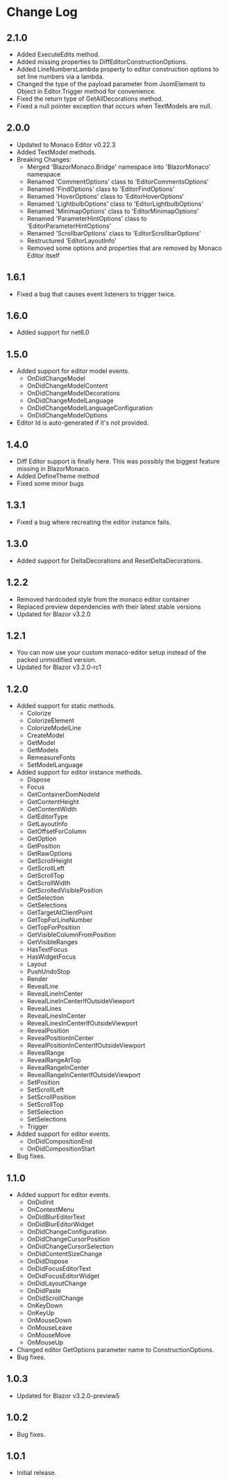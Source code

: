 # Change Log

## 2.1.0
* Added ExecuteEdits method.
* Added missing properties to DiffEditorConstructionOptions.
* Added LineNumbersLambda property to editor construction options to set line numbers via a lambda.
* Changed the type of the payload parameter from JsomElement to Object in Editor.Trigger method for convenience.
* Fixed the return type of GetAllDecorations method.
* Fixed a null pointer exception that occurs when TextModels are null.

## 2.0.0
* Updated to Monaco Editor v0.22.3
* Added TextModel methods.
* Breaking Changes:
  * Merged 'BlazorMonaco.Bridge' namespace into 'BlazorMonaco' namespace
  * Renamed 'CommentOptions' class to 'EditorCommentsOptions'
  * Renamed 'FindOptions' class to 'EditorFindOptions'
  * Renamed 'HoverOptions' class to 'EditorHoverOptions'
  * Renamed 'LightbulbOptions' class to 'EditorLightbulbOptions'
  * Renamed 'MinimapOptions' class to 'EditorMinimapOptions'
  * Renamed 'ParameterHintOptions' class to 'EditorParameterHintOptions'
  * Renamed 'ScrollbarOptions' class to 'EditorScrollbarOptions'
  * Restructured 'EditorLayoutInfo'
  * Removed some options and properties that are removed by Monaco Editor itself

## 1.6.1
* Fixed a bug that causes event listeners to trigger twice.

## 1.6.0
* Added support for net6.0

## 1.5.0
* Added support for editor model events.
  * OnDidChangeModel
  * OnDidChangeModelContent
  * OnDidChangeModelDecorations
  * OnDidChangeModelLanguage
  * OnDidChangeModelLanguageConfiguration
  * OnDidChangeModelOptions
* Editor Id is auto-generated if it's not provided.

## 1.4.0
* Diff Editor support is finally here. This was possibly the biggest feature missing in BlazorMonaco.
* Added DefineTheme method
* Fixed some minor bugs

## 1.3.1
* Fixed a bug where recreating the editor instance fails.

## 1.3.0
* Added support for DeltaDecorations and ResetDeltaDecorations.

## 1.2.2
* Removed hardcoded style from the monaco editor container
* Replaced preview dependencies with their latest stable versions
* Updated for Blazor v3.2.0

## 1.2.1
* You can now use your custom monaco-editor setup instead of the packed unmodified version.
* Updated for Blazor v3.2.0-rc1

## 1.2.0
* Added support for static methods.
  * Colorize
  * ColorizeElement
  * ColorizeModelLine
  * CreateModel
  * GetModel
  * GetModels
  * RemeasureFonts
  * SetModelLanguage
* Added support for editor instance methods.
  * Dispose
  * Focus
  * GetContainerDomNodeId
  * GetContentHeight
  * GetContentWidth
  * GetEditorType
  * GetLayoutInfo
  * GetOffsetForColumn
  * GetOption
  * GetPosition
  * GetRawOptions
  * GetScrollHeight
  * GetScrollLeft
  * GetScrollTop
  * GetScrollWidth
  * GetScrolledVisiblePosition
  * GetSelection
  * GetSelections
  * GetTargetAtClientPoint
  * GetTopForLineNumber
  * GetTopForPosition
  * GetVisibleColumnFromPosition
  * GetVisibleRanges
  * HasTextFocus
  * HasWidgetFocus
  * Layout
  * PushUndoStop
  * Render
  * RevealLine
  * RevealLineInCenter
  * RevealLineInCenterIfOutsideViewport
  * RevealLines
  * RevealLinesInCenter
  * RevealLinesInCenterIfOutsideViewport
  * RevealPosition
  * RevealPositionInCenter
  * RevealPositionInCenterIfOutsideViewport
  * RevealRange
  * RevealRangeAtTop
  * RevealRangeInCenter
  * RevealRangeInCenterIfOutsideViewport
  * SetPosition
  * SetScrollLeft
  * SetScrollPosition
  * SetScrollTop
  * SetSelection
  * SetSelections
  * Trigger
* Added support for editor events.
  * OnDidCompositionEnd
  * OnDidCompositionStart
* Bug fixes.

## 1.1.0
* Added support for editor events.
  * OnDidInit
  * OnContextMenu
  * OnDidBlurEditorText
  * OnDidBlurEditorWidget
  * OnDidChangeConfiguration
  * OnDidChangeCursorPosition
  * OnDidChangeCursorSelection
  * OnDidContentSizeChange
  * OnDidDispose
  * OnDidFocusEditorText
  * OnDidFocusEditorWidget
  * OnDidLayoutChange
  * OnDidPaste
  * OnDidScrollChange
  * OnKeyDown
  * OnKeyUp
  * OnMouseDown
  * OnMouseLeave
  * OnMouseMove
  * OnMouseUp
* Changed editor GetOptions parameter name to ConstructionOptions.
* Bug fixes.

## 1.0.3
* Updated for Blazor v3.2.0-preview5

## 1.0.2
* Bug fixes.

## 1.0.1
* Initial release.
